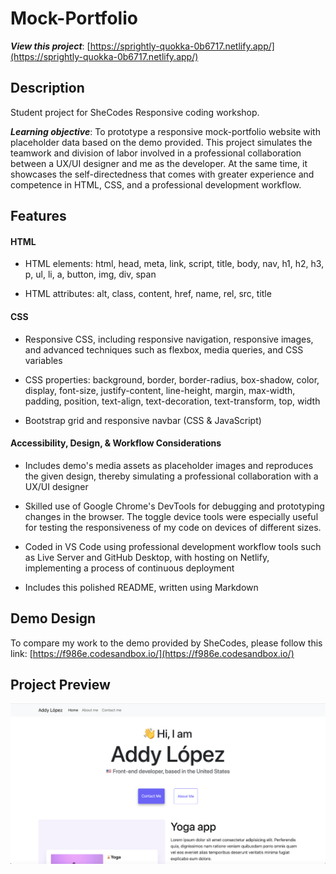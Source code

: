 # Mock-Portfolio

**_View this project_**: [https://sprightly-quokka-0b6717.netlify.app/](https://sprightly-quokka-0b6717.netlify.app/)

## Description

Student project for SheCodes Responsive coding workshop.

**_Learning objective_**: To prototype a responsive mock-portfolio website with placeholder data based on the demo provided. This project simulates the teamwork and division of labor involved in a professional collaboration between a UX/UI designer and me as the developer. At the same time, it showcases the self-directedness that comes with greater experience and competence in HTML, CSS, and a professional development workflow.

## Features

#### HTML

- HTML elements: html, head, meta, link, script, title, body, nav, h1, h2, h3, p, ul, li, a, button, img, div, span

- HTML attributes: alt, class, content, href, name, rel, src, title

#### CSS

- Responsive CSS, including responsive navigation, responsive images, and advanced techniques such as flexbox, media queries, and CSS variables

- CSS properties: background, border, border-radius, box-shadow, color, display, font-size, justify-content, line-height, margin, max-width, padding, position, text-align, text-decoration, text-transform, top, width

- Bootstrap grid and responsive navbar (CSS & JavaScript)

#### Accessibility, Design, & Workflow Considerations

- Includes demo's media assets as placeholder images and reproduces the given design, thereby simulating a professional collaboration with a UX/UI designer

- Skilled use of Google Chrome's DevTools for debugging and prototyping changes in the browser. The toggle device tools were especially useful for testing the responsiveness of my code on devices of different sizes.

- Coded in VS Code using professional development workflow tools such as Live Server and GitHub Desktop, with hosting on Netlify, implementing a process of continuous deployment

- Includes this polished README, written using Markdown

## Demo Design

To compare my work to the demo provided by SheCodes, please follow this link: [https://f986e.codesandbox.io/](https://f986e.codesandbox.io/)

## Project Preview

![Mock-Portfolio Preview](/images/preview/mock-portfolio-preview.png)
